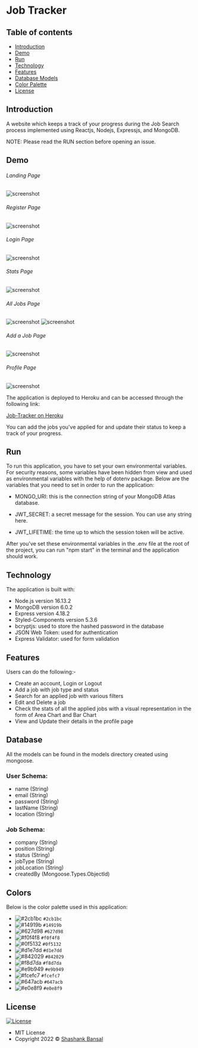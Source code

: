 # Job Tracker

## Table of contents

-   [Introduction](#introduction)
-   [Demo](#demo)
-   [Run](#run)
-   [Technology](#technology)
-   [Features](#features)
-   [Database Models](#database)
-   [Color Palette](#colors)
-   [License](#license)

## Introduction

A website which keeps a track of your progress during the Job Search process implemented using Reactjs, Nodejs, Expressjs, and MongoDB.

NOTE: Please read the RUN section before opening an issue.

## Demo

###### Landing Page

![screenshot](screenshots/Landing.png)

###### Register Page

![screenshot](screenshots/Register.png)

###### Login Page

![screenshot](screenshots/Login.png)

###### Stats Page

![screenshot](screenshots/Stats.png)

###### All Jobs Page

![screenshot](screenshots/AllJobsSearch.png)
![screenshot](screenshots/AllJobsPagination.png)

###### Add a Job Page

![screenshot](screenshots/AddJob.png)

###### Profile Page

![screenshot](screenshots/Profile.png)

The application is deployed to Heroku and can be accessed through the following link:

[Job-Tracker on Heroku](https://job-tracker-production.herokuapp.com/)

You can add the jobs you've applied for and update their status to keep a track of your progress.

## Run

To run this application, you have to set your own environmental variables. For security reasons, some variables have been hidden from view and used as environmental variables with the help of dotenv package. Below are the variables that you need to set in order to run the application:

-   MONGO_URI: this is the connection string of your MongoDB Atlas database.

-   JWT_SECRET: a secret message for the session. You can use any string here.

-   JWT_LIFETIME: the time up to which the session token will be active.

After you've set these environmental variables in the .env file at the root of the project, you can run "npm start" in the terminal and the application should work.

## Technology

The application is built with:

-   Node.js version 16.13.2
-   MongoDB version 6.0.2
-   Express version 4.18.2
-   Styled-Components version 5.3.6
-   bcryptjs: used to store the hashed password in the database
-   JSON Web Token: used for authentication
-   Express Validator: used for form validation

## Features

Users can do the following:-

-   Create an account, Login or Logout
-   Add a job with job type and status
-   Search for an applied job with various filters
-   Edit and Delete a job
-   Check the stats of all the applied jobs with a visual representation in the form of Area Chart and Bar Chart
-   View and Update their details in the profile page

## Database

All the models can be found in the models directory created using mongoose.

### User Schema:

-   name (String)
-   email (String)
-   password (String)
-   lastName (String)
-   location (String)

### Job Schema:

-   company (String)
-   position (String)
-   status (String)
-   jobType (String)
-   jobLocation (String)
-   createdBy (Mongoose.Types.ObjectId)

## Colors

Below is the color palette used in this application:

-   ![#2cb1bc](https://via.placeholder.com/15/2cb1bc/000000?text=+) `#2cb1bc`
-   ![#14919b](https://via.placeholder.com/15/14919b/000000?text=+) `#14919b`
-   ![#627d98](https://via.placeholder.com/15/627d98/000000?text=+) `#627d98`
-   ![#f0f4f8](https://via.placeholder.com/15/f0f4f8/000000?text=+) `#f0f4f8`
-   ![#0f5132](https://via.placeholder.com/15/0f5132/000000?text=+) `#0f5132`
-   ![#d1e7dd](https://via.placeholder.com/15/d1e7dd/000000?text=+) `#d1e7dd`
-   ![#842029](https://via.placeholder.com/15/842029/000000?text=+) `#842029`
-   ![#f8d7da](https://via.placeholder.com/15/f8d7da/000000?text=+) `#f8d7da`
-   ![#e9b949](https://via.placeholder.com/15/e9b949/000000?text=+) `#e9b949`
-   ![#fcefc7](https://via.placeholder.com/15/fcefc7/000000?text=+) `#fcefc7`
-   ![#647acb](https://via.placeholder.com/15/647acb/000000?text=+) `#647acb`
-   ![#e0e8f9](https://via.placeholder.com/15/e0e8f9/000000?text=+) `#e0e8f9`

## License

[![License](https://img.shields.io/:License-MIT-blue.svg?style=flat-square)](http://badges.mit-license.org)

-   MIT License
-   Copyright 2022 © [Shashank Bansal](https://github.com/shashank-bansal-11)
